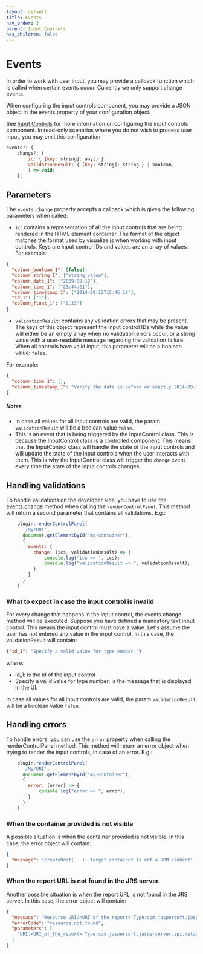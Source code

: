```yaml
---
layout: default
title: Events
nav_order: 3
parent: Input Controls
has_children: false
---
```


# Events

In order to work with user input, you may provide a callback function which is called when certain events occur. Currently we only support change events. 

When configuring the input controls component, you may provide a JSON object in the events property of your configuration object.

See [Input Controls]({{site.baseurl}}/pages/input-controls/basic-usage#rendering-the-control-panel) for more information on configuring the input controls component.
In read-only scenarios where you do not wish to process user input, you may omit this configuration.
``` js
events?: {
    change?: (
        ic: { [key: string]: any[] },
        validationResult: { [key: string]: string } | boolean,
        ) => void;
    };
```

## Parameters

The `events.change` property accepts a callback which is given the following parameters when called:

* `ic`: contains a representation of all the input controls that are being rendered in the HTML element container. The format of the object matches the format used by visualize.js when working with input controls.
Keys are input control IDs and values are an array of values. For example:
``` json
{
  "column_boolean_1": [false],
  "column_string_1": ["string value"],
  "column_date_1": ["2009-09-12"],
  "column_time_1": ["23:44:21"],
  "column_timestamp_1": ["2014-09-12T15:46:18"],
  "id_1": ["1"],
  "column_float_1": ["0.33"]
}
```
* `validationResult`: contains any validation errors that may be present.
The keys of this object represent the input control IDs while the value will either be an empty array when no validation errors occur, or a string value with a user-readable message regarding the validation failure.
When all controls have valid input, this parameter will be a boolean value: `false`.

For example:
``` json
{
  "column_time_1": [],
  "column_timestamp_1": "Verify the date is before or exactly 2014-09-11T15:00:00.",
}
```
##### **_Notes_**
* In case all values for all input controls are valid, the param `validationResult` will be a boolean value `false`.
* This is an event that is being triggered by the InputControl class. This is because the InputControl class is a
controlled component. This means that the InputControl class will handle the state of the input controls and will 
update the state of the input controls when the user interacts with them. This is why the InputControl class will
trigger the `change` event every time the state of the input controls changes.

## Handling validations

To handle validations on the developer side, you have to use the
[events.change]({{site.baseurl}}/pages/input-controls/events) method when calling
the `renderControlPanel`. This method will return a second parameter that contains all validations.
E.g.:

```javascript
    plugin.renderControlPanel(
      '/My/URI',
      document.getElementById("my-container"),
      {
        events: {
          change: (ics, validationResult) => {
              console.log("ics => ", ics);
              console.log("validationResult => ", validationResult);
          }
        }
      }
    )
```

### What to expect in case the input control is invalid

For every change that happens in the input control, the events.change method will be executed.
Suppose you have defined a mandatory text input control. This means the input control must have a value. Let's
assume the user has not entered any value in the input control. In this case, the validationResult will contain:
```json 
{"id_1": "Specify a valid value for type number."}
```
where:
* id_1: is the id of the input control
* Specify a valid value for type number: is the message that is displayed in the UI.

In case all values for all input controls are valid, the param `validationResult` will be a boolean value `false`.

## Handling errors
To handle errors, you can use the `error` property when calling the renderControlPanel method. This method will 
return an error object when trying to render the input controls, in case of an error.
E.g.: 
```javascript
    plugin.renderControlPanel(
      '/My/URI',
      document.getElementById("my-container"),
      {
        error: (error) => {
            console.log("error => ", error);
        }
      }
    )
```

### When the container provided is not visible

A possible situation is when the container provided is not visible. In this case, the error object will contain:
```json
{
  "message": "createRoot(...): Target container is not a DOM element"
}
```

### When the report URL is not found in the JRS server.
Another possible situation is when the report URL is not found in the JRS server. In this case, the error object
will contain:
```json
{
  "message": "Resource URI:<URI_of_the_report> Type:com.jaspersoft.jasperserver.api.metadata.common.domain.InputControlsContainer not found.",
  "errorCode": "resource.not.found",
  "parameters": [
    "URI:<URI_of_the_report> Type:com.jaspersoft.jasperserver.api.metadata.common.domain.InputControlsContainer"
  ]
}
```



